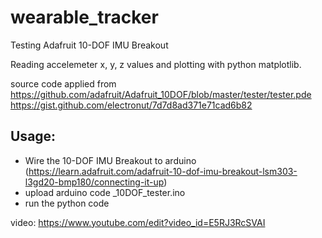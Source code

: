 # wearable_tracker
Testing Adafruit 10-DOF IMU Breakout

Reading accelemeter x, y, z values and plotting with python matplotlib.

source code applied from
https://github.com/adafruit/Adafruit_10DOF/blob/master/tester/tester.pde
https://gist.github.com/electronut/7d7d8ad371e71cad6b82

Usage:
--------

* Wire the 10-DOF IMU Breakout to arduino (https://learn.adafruit.com/adafruit-10-dof-imu-breakout-lsm303-l3gd20-bmp180/connecting-it-up)
* upload arduino code _10DOF_tester.ino
* run the python code


video:
https://www.youtube.com/edit?video_id=E5RJ3RcSVAI